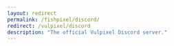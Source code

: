 ```yaml
---
layout: redirect
permalink: /fishpixel/discord/
redirect: /vulpixel/discord
description: "The official Vulpixel Discord server."
---
```

